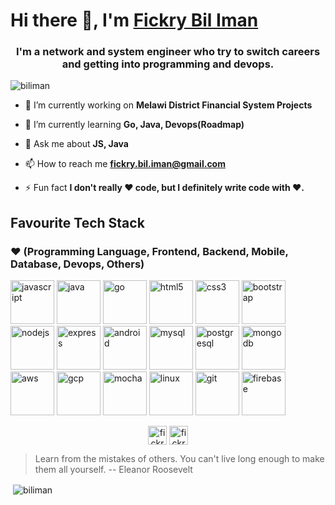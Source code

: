 # Hi there 👋, I'm [Fickry Bil Iman](https://www.github.com/fickrybiliman)

<h3 align="center">I'm a network and system engineer who try to switch careers and getting into programming and devops.</h3>

<p align="left"> <img src="https://komarev.com/ghpvc/?username=biliman" alt="biliman" /> </p>


- 🔭 I’m currently working on **Melawi District Financial System Projects**

- 🌱 I’m currently learning **Go, Java, Devops(Roadmap)**

- 💬 Ask me about **JS, Java**

- 📫 How to reach me **fickry.bil.iman@gmail.com**

- ⚡ Fun fact **I don't really ❤️ code, but I definitely write code with ❤️.**

## Favourite Tech Stack
### ❤️ (Programming Language, Frontend, Backend, Mobile, Database, Devops, Others) 
<p align="left">
  <img src="https://devicons.github.io/devicon/devicon.git/icons/javascript/javascript-original.svg" alt="javascript" width="70" height="70"/>
  <img src="https://devicons.github.io/devicon/devicon.git/icons/java/java-original-wordmark.svg" alt="java" width="70" height="70"/> 
  <img src="https://devicons.github.io/devicon/devicon.git/icons/go/go-original.svg" alt="go" width="70" height="70"/>
  
  <img src="https://devicons.github.io/devicon/devicon.git/icons/html5/html5-original-wordmark.svg" alt="html5" width="70" height="70"/>
  <img src="https://devicons.github.io/devicon/devicon.git/icons/css3/css3-original-wordmark.svg" alt="css3" width="70" height="70"/>
  <img src="https://devicons.github.io/devicon/devicon.git/icons/bootstrap/bootstrap-plain.svg" alt="bootstrap" width="70" height="70"/>
  
  <img src="https://devicons.github.io/devicon/devicon.git/icons/nodejs/nodejs-original-wordmark.svg" alt="nodejs" width="70" height="70"/>
  <img src="https://devicons.github.io/devicon/devicon.git/icons/express/express-original-wordmark.svg" alt="express" width="70" height="70"/>
  
  <img src="https://devicons.github.io/devicon/devicon.git/icons/android/android-original-wordmark.svg" alt="android" width="70" height="70"/>
  
  <img src="https://devicons.github.io/devicon/devicon.git/icons/mysql/mysql-original-wordmark.svg" alt="mysql" width="70" height="70"/>
  <img src="https://devicons.github.io/devicon/devicon.git/icons/postgresql/postgresql-original-wordmark.svg" alt="postgresql" width="70" height="70"/>
  <img src="https://devicons.github.io/devicon/devicon.git/icons/mongodb/mongodb-original-wordmark.svg" alt="mongodb" width="70" height="70"/> 
  
  <img src="https://devicons.github.io/devicon/devicon.git/icons/amazonwebservices/amazonwebservices-original-wordmark.svg" alt="aws" width="70" height="70"/>
  <img src="https://www.vectorlogo.zone/logos/google_cloud/google_cloud-icon.svg" alt="gcp" width="70" height="70"/>
  
  <img src="https://www.vectorlogo.zone/logos/mochajs/mochajs-icon.svg" alt="mocha" width="70" height="70"/>
  
  <img src="https://devicons.github.io/devicon/devicon.git/icons/linux/linux-original.svg" alt="linux" width="70" height="70"/>
  <img src="https://www.vectorlogo.zone/logos/git-scm/git-scm-icon.svg" alt="git" width="70" height="70"/>
  <img src="https://www.vectorlogo.zone/logos/firebase/firebase-icon.svg" alt="firebase" width="70" height="70"/>
</p>

<p align="center">
<a href="https://linkedin.com/in/fickry-bil-iman-49347b17" target="blank"><img align="center" src="https://cdn.jsdelivr.net/npm/simple-icons@3.0.1/icons/linkedin.svg" alt="fickry-bil-iman-49347b17" height="30" width="30" /></a>
<a href="https://www.hackerrank.com/fickry_bil_iman" target="blank"><img align="center" src="https://cdn.jsdelivr.net/npm/simple-icons@3.0.1/icons/hackerrank.svg" alt="fickry_bil_iman" height="30" width="30" /></a>
</p>


> Learn from the mistakes of others. You can't live long enough to make them all yourself.
> -- Eleanor Roosevelt

<p>&nbsp;<img align="center" src="https://github-readme-stats.vercel.app/api?username=biliman&show_icons=true" alt="biliman" /></p>
